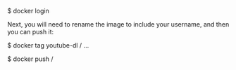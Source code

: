 $ docker login

Next, you will need to rename the image to include your username, and then you can push it:

$ docker tag youtube-dl <username>/<repository>
  ...

$ docker push <username>/<repository>